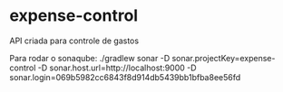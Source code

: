 # expense-control
API criada para controle de gastos

Para rodar o sonaqube: ./gradlew sonar -D sonar.projectKey=expense-control -D sonar.host.url=http://localhost:9000 -D sonar.login=069b5982cc6843f8d914db5439bb1bfba8ee56fd
